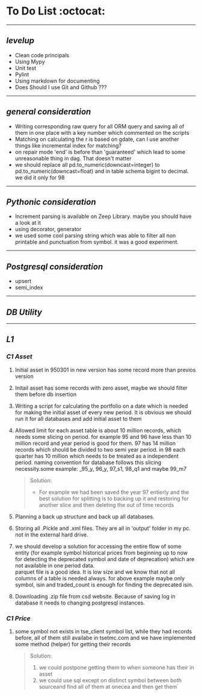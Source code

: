 # To Do List :octocat:

---
## *levelup*
* Clean code principals
* Using Mypy
* Unit test
* Pylint
* Using markdown for documenting
* Does Should I use Git and Github ???
---
## *general consideration*
* Writing corresponding raw query for all ORM query and saving all of them in one place with a key number which commented on the scripts
* Matching on calculating the r is based on gdate, can I use another things like incremental index for matching?
* on repair mode 'end' is before than 'guaranteed' which lead to some unreasonable  thing in dag. That doesn't matter
* we should replace all pd.to_numeric(downcast=integer) to  pd.to_numeric(downcast=float) and in table schema bigint to decimal. we did it only for 98
---
## *Pythonic consideration* 
* Increment parsing is available on Zeep Library. maybe you should have a look at it
* using decorator, generator
* we used some cool parsing string which was able to filter all non printable and punctuation from symbol. it was a good experiment.

---
## *Postgresql consideration* 
* upsert
* semi_index 


---

## *DB Utility*


---

## *L1*

### *C1 Asset*

1. Initial asset in 950301 in new version has some record more than previos version

2. Initail asset has some records with zero asset, maybe we should filter them before db insertion
3. Writing a script for calculating the portfolio on a date which is needed for making the initial asset of every new period. It is obvious we should run it for all databases and  add initial asset to them
4. Allowed limit for each asset table is about 10 million records, which needs some slicing on period. for example 95 and 96 have less than 10 million record and year period is good for them. 97 has 14 million records which should be divided to two semi year period. in 98 each quarter has 10 million which needs to be treated as a independent period.
naming convention for database follows this slicing necessity.some example: _95_y, 96_y, 97_s1, 98_q1 and maybe 99_m7    

    >Solution: 
    >* For example we had been saved the year 97 entierly and the best solution for splitting is to backing up it and restoring for another slice and then deleting the out of time records
 
5. Planning a back up structure and back up all databases.
6. Storing all .Pickle and .xml files. They are all in 'output' folder in my pc. not in the external hard drive. 
7. we should develop a solution for accessing the entire flow of some entity (for example symbol historical prices from beginning up to now for detecting the deprecated symbol and date of deprecation) which are not available in one period data.   
parquet file is a good idea. It is low size and we know that not all columns of a table is needed always. for above example maybe
only symbol, isin and traded_count is enough for finding the deprecated isin.
8. Downloading .zip file from csd website. Because of saving log in database it needs to changing postgresql instances.
  

### *C1 Price*
1. some symbol not exists in tse_client symbol list, while they had records before, all of them still availabe in tsetmc.com and we have implemented some method (helper) for getting their records
    
    >Solution: 
    >1.  we could postpone getting them to when someone has their in asset 
    >2.  we could use sql except on distinct symbol between both sourceand find all of them at onecea and then get them`
